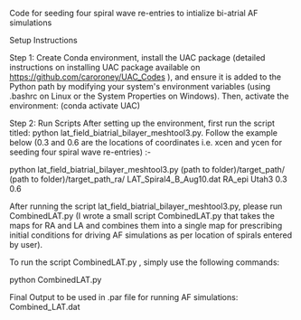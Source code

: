 
Code for seeding four spiral wave re-entries to intialize bi-atrial AF simulations 

Setup Instructions

Step 1: Create Conda environment, install the UAC package (detailed instructions on installing UAC package available on https://github.com/caroroney/UAC_Codes ), and ensure it is added to the Python path by modifying your system's environment variables (using .bashrc on Linux or the System Properties on Windows). Then, activate the environment: (conda activate UAC)


Step 2: Run Scripts
After setting up the environment, first run the script titled: python lat_field_biatrial_bilayer_meshtool3.py. Follow the example below (0.3 and 0.6 are the locations of coordinates i.e. xcen and ycen for seeding four spiral wave re-entries) :-

python lat_field_biatrial_bilayer_meshtool3.py (path to folder)/target_path/ (path to folder)/target_path_ra/ LAT_Spiral4_B_Aug10.dat RA_epi Utah3 0.3 0.6

After running the script lat_field_biatrial_bilayer_meshtool3.py, please run CombinedLAT.py (I wrote a small script CombinedLAT.py that takes the maps for RA and LA and combines them into a single map for prescribing initial conditions for driving AF simulations as per location of spirals entered by user). 

To run the script CombinedLAT.py , simply use the following commands:

python CombinedLAT.py

Final Output to be used in .par file for running AF simulations: Combined_LAT.dat
